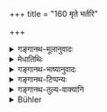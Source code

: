 +++
title = "160 मृते भर्तरि"

+++

<details><summary>गङ्गानथ-मूलानुवादः</summary>

On the death of her husband, the good wife who remains firm, goes to heaven, even though childless; just like those students—(158).
</details>

<details><summary>मेधातिथिः</summary>

एष एवार्थो भूय उच्यते प्रतिपत्तिदार्ढ्यार्थम् ॥ ५.१५८ ॥
</details>

<details><summary>गङ्गानथ-भाष्यानुवादः</summary>

The same thing is repeated again, for the purpose of strengthening our conviction.—(159).
</details>

<details><summary>गङ्गानथ-टिप्पन्यः</summary>

(Verse 160 of others.)

This verse is quoted in *Mitākṣarā* (on 2.127) to the same effect as the last two verses;—in *Madanapārijāta* (p. 198) to the effect that a woman devoted to her husband need not follow him in death;—‘*Sādhvī*’ means ‘*pativratā*,’ ‘one devoted to her husband’; if it meant simply ‘chaste’, then the phrase ‘*brahmacarye vyavasthitā*’ would be a needless repetition;—in *Varṣakriyākaumudī* (p. 577);—and in
*Nṛsiṃhaprasāda* (Saṃskāra, p. 67b and Vyavahāra, p. 38a).
</details>

<details><summary>गङ्गानथ-तुल्य-वाक्यानि</summary>

**(verses 5.154-163)  
**

See Comparative notes for [Verse 5.154].
</details>

<details><summary>Bühler</summary>

160	A virtuous wife who after the death of her husband constantly remains chaste, reaches heaven, though she have no son, just like those chaste men.
</details>
